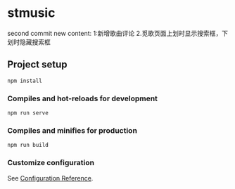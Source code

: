 # stmusic
second commit new content:
1:新增歌曲评论
2.觅歌页面上划时显示搜索框，下划时隐藏搜索框

## Project setup
```
npm install
```

### Compiles and hot-reloads for development
```
npm run serve
```

### Compiles and minifies for production
```
npm run build
```

### Customize configuration
See [Configuration Reference](https://cli.vuejs.org/config/).

